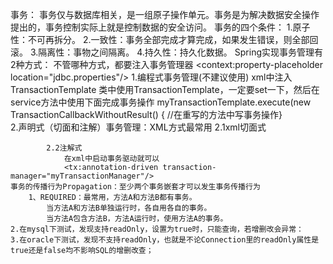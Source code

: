 事务：
    事务仅与数据库相关，是一组原子操作单元。事务是为解决数据安全操作提出的，事务控制实际上就是控制数据的安全访问。
    事务的四个条件：
        1.原子性：不可再拆分。
        2.一致性：事务全部完成才算完成，如果发生错误，则全部回滚。
        3.隔离性：事物之间隔离。
        4.持久性：持久化数据。
    Spring实现事务管理有2种方式：
        不管哪种方式，都要注入事务管理器
            <context:property-placeholder location="jdbc.properties"/>
            <!-- 数据源 -->
            <bean id="dataSource" class="org.apache.commons.dbcp.BasicDataSource" destroy-method="close">
                <property name="driverClassName" value="${jdbc.driverClassName}"/>
                <property name="url" value="${jdbc.url}"/>
                <property name="username" value="${jdbc.username}"/>
                <property name="password" value="${jdbc.password}"/>
            </bean>
            <!-- jdbc事务管理器 -->
            <bean id="myTransactionManager" class="org.springframework.jdbc.datasource.DataSourceTransactionManager">
                <property name="dataSource" ref="dataSource"></property>
            </bean>
        1.编程式事务管理(不建议使用)
            xml中注入TransactionTemplate
            类中使用TransactionTemplate，一定要set一下，然后在service方法中使用下面完成事务操作
                myTransactionTemplate.execute(new TransactionCallbackWithoutResult() { //在重写的方法中写事务操作}  
        2.声明式（切面和注解）事务管理：XML方式最常用
            2.1xml切面式
                
            2.2注解式
                在xml中启动事务驱动就可以
                <tx:annotation-driven transaction-manager="myTransactionManager"/>
    事务的传播行为Propagation：至少两个事务嵌套才可以发生事务传播行为
        1、REQUIRED：最常用，方法A和方法B都有事务。
            当方法A和方法B单独运行时，各自用各自的事务。
            当方法A包含方法B，方法A运行时，使用方法A的事务。
    2.在mysql下测试，发现支持readOnly，设置为true时，只能查询，若增删改会异常：
    3.在oracle下测试，发现不支持readOnly，也就是不论Connection里的readOnly属性是true还是false均不影响SQL的增删改查；
            
                 
        